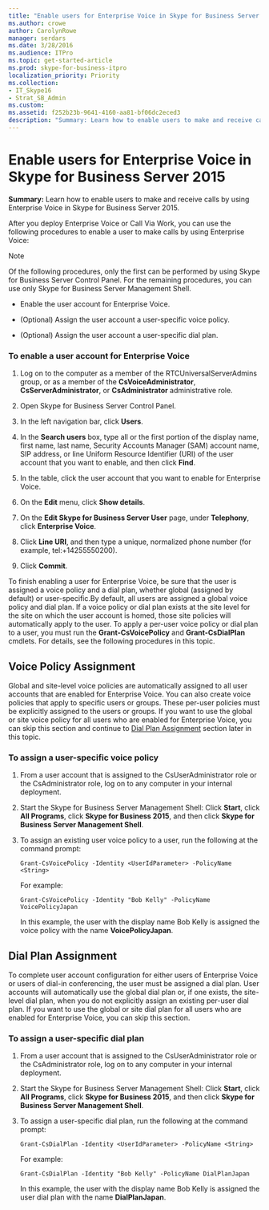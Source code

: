 ```yaml
---
title: "Enable users for Enterprise Voice in Skype for Business Server 2015"
ms.author: crowe
author: CarolynRowe
manager: serdars
ms.date: 3/28/2016
ms.audience: ITPro
ms.topic: get-started-article
ms.prod: skype-for-business-itpro
localization_priority: Priority
ms.collection: 
- IT_Skype16
- Strat_SB_Admin
ms.custom: 
ms.assetid: f252b23b-9641-4160-aa81-bf06dc2eced3
description: "Summary: Learn how to enable users to make and receive calls by using Enterprise Voice in Skype for Business Server 2015."
---
```


# Enable users for Enterprise Voice in Skype for Business Server 2015
 
**Summary:** Learn how to enable users to make and receive calls by using Enterprise Voice in Skype for Business Server 2015.
  
After you deploy Enterprise Voice or Call Via Work, you can use the following procedures to enable a user to make calls by using Enterprise Voice:
  
> [!NOTE]
> Of the following procedures, only the first can be performed by using Skype for Business Server Control Panel. For the remaining procedures, you can use only Skype for Business Server Management Shell. 
  
- Enable the user account for Enterprise Voice.
    
- (Optional) Assign the user account a user-specific voice policy.
    
- (Optional) Assign the user account a user-specific dial plan.
    
### To enable a user account for Enterprise Voice

1. Log on to the computer as a member of the RTCUniversalServerAdmins group, or as a member of the **CsVoiceAdministrator**, **CsServerAdministrator**, or **CsAdministrator** administrative role.
    
2. Open Skype for Business Server Control Panel.
    
3. In the left navigation bar, click **Users**.
    
4. In the **Search users** box, type all or the first portion of the display name, first name, last name, Security Accounts Manager (SAM) account name, SIP address, or line Uniform Resource Identifier (URI) of the user account that you want to enable, and then click **Find**.
    
5. In the table, click the user account that you want to enable for Enterprise Voice.
    
6. On the **Edit** menu, click **Show details**.
    
7. On the **Edit Skype for Business Server User** page, under **Telephony**, click **Enterprise Voice**.
    
8. Click **Line URI**, and then type a unique, normalized phone number (for example, tel:+14255550200).
    
9. Click **Commit**.
    
To finish enabling a user for Enterprise Voice, be sure that the user is assigned a voice policy and a dial plan, whether global (assigned by default) or user-specific.By default, all users are assigned a global voice policy and dial plan. If a voice policy or dial plan exists at the site level for the site on which the user account is homed, those site policies will automatically apply to the user. To apply a per-user voice policy or dial plan to a user, you must run the **Grant-CsVoicePolicy** and **Grant-CsDialPlan** cmdlets. For details, see the following procedures in this topic.
## Voice Policy Assignment

Global and site-level voice policies are automatically assigned to all user accounts that are enabled for Enterprise Voice. You can also create voice policies that apply to specific users or groups. These per-user policies must be explicitly assigned to the users or groups. If you want to use the global or site voice policy for all users who are enabled for Enterprise Voice, you can skip this section and continue to [Dial Plan Assignment](enable-users-for-enterprise-voice.md#BKMK_DialPlanAssignment) section later in this topic.
  
### To assign a user-specific voice policy

1. From a user account that is assigned to the CsUserAdministrator role or the CsAdministrator role, log on to any computer in your internal deployment.
    
2. Start the Skype for Business Server Management Shell: Click **Start**, click **All Programs**, click **Skype for Business 2015**, and then click **Skype for Business Server Management Shell**.
    
3. To assign an existing user voice policy to a user, run the following at the command prompt:
    
   ```
   Grant-CsVoicePolicy -Identity <UserIdParameter> -PolicyName <String>
   ```

    For example:
    
   ```
   Grant-CsVoicePolicy -Identity "Bob Kelly" -PolicyName VoicePolicyJapan
   ```

    In this example, the user with the display name Bob Kelly is assigned the voice policy with the name **VoicePolicyJapan**.
    
## Dial Plan Assignment
<a name="BKMK_DialPlanAssignment"> </a>

To complete user account configuration for either users of Enterprise Voice or users of dial-in conferencing, the user must be assigned a dial plan. User accounts will automatically use the global dial plan or, if one exists, the site-level dial plan, when you do not explicitly assign an existing per-user dial plan. If you want to use the global or site dial plan for all users who are enabled for Enterprise Voice, you can skip this section.
  
### To assign a user-specific dial plan

1. From a user account that is assigned to the CsUserAdministrator role or the CsAdministrator role, log on to any computer in your internal deployment.
    
2. Start the Skype for Business Server Management Shell: Click **Start**, click **All Programs**, click **Skype for Business 2015**, and then click **Skype for Business Server Management Shell**.
    
3. To assign a user-specific dial plan, run the following at the command prompt:
    
   ```
   Grant-CsDialPlan -Identity <UserIdParameter> -PolicyName <String>
   ```

    For example:
    
   ```
   Grant-CsDialPlan -Identity "Bob Kelly" -PolicyName DialPlanJapan
   ```

    In this example, the user with the display name Bob Kelly is assigned the user dial plan with the name **DialPlanJapan**.
    

